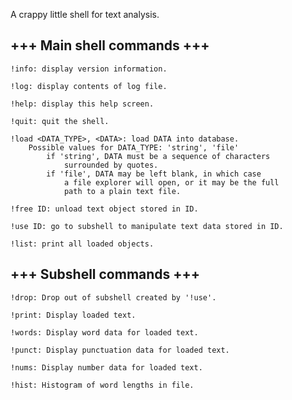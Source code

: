 A crappy little shell for text analysis.


+++ Main shell commands +++
---------------------------
	!info: display version information.

	!log: display contents of log file.

	!help: display this help screen.

	!quit: quit the shell.

	!load <DATA_TYPE>, <DATA>: load DATA into database.
		Possible values for DATA_TYPE: 'string', 'file'
			if 'string', DATA must be a sequence of characters
			    surrounded by quotes.
			if 'file', DATA may be left blank, in which case
			    a file explorer will open, or it may be the full 
			    path to a plain text file.

	!free ID: unload text object stored in ID.

	!use ID: go to subshell to manipulate text data stored in ID.

	!list: print all loaded objects.


+++ Subshell commands +++
-------------------------
	!drop: Drop out of subshell created by '!use'.

	!print: Display loaded text.

	!words: Display word data for loaded text.

	!punct: Display punctuation data for loaded text.

	!nums: Display number data for loaded text.

	!hist: Histogram of word lengths in file.
